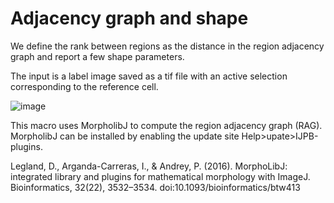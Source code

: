 # Adjacency graph and shape

We define the rank between regions as the distance in the region adjacency graph and report a few shape parameters.

The input is a label image saved as a tif file with an active selection corresponding to the reference cell.

![image](https://github.com/jboulanger/imagej-macro/assets/3415561/f015b4c0-ff72-4341-9b35-f2507da6a048)

This macro uses MorpholibJ to compute the region adjacency graph (RAG). MorpholibJ can be installed by enabling the update site Help>upate>IJPB-plugins.

Legland, D., Arganda-Carreras, I., & Andrey, P. (2016). MorphoLibJ: integrated library and plugins for mathematical morphology with ImageJ. Bioinformatics, 32(22), 3532–3534. doi:10.1093/bioinformatics/btw413
